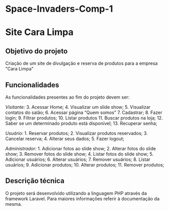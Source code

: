 # Space-Invaders-Comp-1

Site Cara Limpa
===============

Objetivo do projeto
-------------------

Criação de um site de divulgação e reserva de produtos para a empresa "Cara Limpa"

Funcionalidades
---------------

As funcionalidades presentes ao fim do projeto devem ser:

*Visitante:*
	3. Acessar Home;
	4. Visualizar um slide show;
	5. Visualizar contatos do salão;
	6. Acessar página “Quem somos”
	7. Cadastrar;
	8. Fazer login;
	9. Filtrar produtos;
	10. Listar produtos
	11. Buscar produtos na loja;
	12. Saber se um determinado produto está disponível;
	13. Recuperar senha;

*Usuário:*
	1. Reservar produtos;
	2. Visualizar produtos reservados;
	3. Cancelar reserva;
	4. Alterar seus dados;
	5. Fazer logout;

*Administrador:*
	1. Adicionar fotos ao slide show;
	2. Alterar fotos do slide show;
	3. Remover fotos do slide show;
	4. Listar fotos do slide show;
	5. Adicionar usuários;
	6. Alterar usuários;
	7. Remover usuários;
	8. Listar usuários;
	9. Adicionar produtos;
	10. Alterar produtos;
	11. Remover produtos;

Descrição técnica
-----------------

O projeto será desenvolvido utilizando a linguagem PHP através da framework Laravel. Para maiores informações referir à documentação da mesma.

